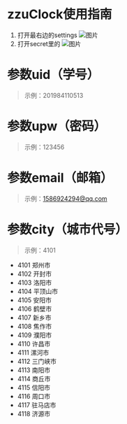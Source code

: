 # zzuClock使用指南
1. 打开最右边的settings
![图片](https://user-images.githubusercontent.com/59247205/188790363-2c202bc0-4292-4f92-9a3c-c1549426e860.png)
2. 打开secret里的
![图片](https://user-images.githubusercontent.com/59247205/188790740-f21c7635-7863-4b55-a0a9-1a730a296c5b.png)


# 参数uid（学号）
> 示例：201984110513
# 参数upw（密码）
> 示例：123456
# 参数email（邮箱）
> 示例：1586924294@qq.com
# 参数city（城市代号）
> 示例：4101
- 4101 郑州市
- 4102 开封市
- 4103 洛阳市
- 4104 平顶山市
- 4105 安阳市
- 4106 鹤壁市
- 4107 新乡市
- 4108 焦作市
- 4109 濮阳市
- 4110 许昌市
- 4111 漯河市
- 4112 三门峡市
- 4113 南阳市
- 4114 商丘市
- 4115 信阳市
- 4116 周口市
- 4117 驻马店市
- 4118 济源市

